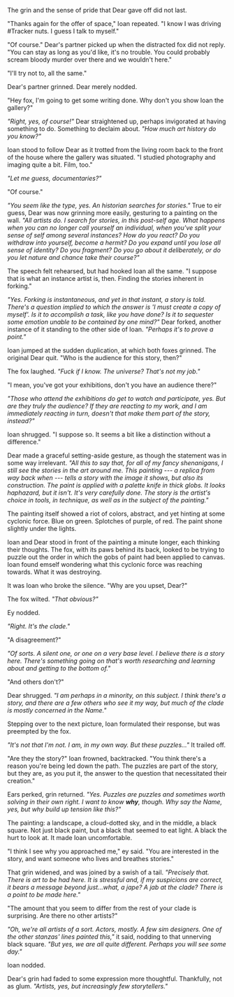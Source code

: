 The grin and the sense of pride that Dear gave off did not last.

"Thanks again for the offer of space," Ioan repeated. "I know I was driving \#Tracker nuts. I guess I talk to myself."

"Of course." Dear's partner picked up when the distracted fox did not reply. "You can stay as long as you'd like, it's no trouble. You could probably scream bloody murder over there and we wouldn't here."

"I'll try not to, all the same."

Dear's partner grinned. Dear merely nodded.

"Hey fox, I'm going to get some writing done. Why don't you show Ioan the gallery?"

*"Right, yes, of course!"* Dear straightened up, perhaps invigorated at having something to do. Something to declaim about. *"How much art history do you know?"*

Ioan stood to follow Dear as it trotted from the living room back to the front of the house where the gallery was situated. "I studied photography and imaging quite a bit. Film, too."

*"Let me guess, documentaries?"*

"Of course."

*"You seem like the type, yes. An historian searches for stories."* True to eir guess, Dear was now grinning more easily, gesturing to a painting on the wall. *"All artists do. I search for stories, in this post-self age. What happens when you can no longer call yourself an individual, when you've split your sense of self among several instances? How do you react? Do you withdraw into yourself, become a hermit? Do you expand until you lose all sense of identity? Do you fragment? Do you go about it deliberately, or do you let nature and chance take their course?"*

The speech felt rehearsed, but had hooked Ioan all the same. "I suppose that is what an instance artist is, then. Finding the stories inherent in forking."

*"Yes. Forking is instantaneous, and yet in that instant, a story is told. There's a question implied to which the answer is 'I must create a copy of myself'. Is it to accomplish a task, like you have done? Is it to sequester some emotion unable to be contained by one mind?"* Dear forked, another instance of it standing to the other side of Ioan. *"Perhaps it's to prove a point."*

Ioan jumped at the sudden duplication, at which both foxes grinned. The original Dear quit. "Who is the audience for this story, then?"

The fox laughed. *"Fuck if I know. The universe? That's not my job."*

"I mean, you've got your exhibitions, don't you have an audience there?"

*"Those who attend the exhibitions do get to watch and participate, yes. But are they truly the audience? If they are reacting to my work, and I am immediately reacting in turn, doesn't that make them part of the story, instead?"*

Ioan shrugged. "I suppose so. It seems a bit like a distinction without a difference."

Dear made a graceful setting-aside gesture, as though the statement was in some way irrelevant. *"All this to say that, for all of my fancy shenanigans, I still see the stories in the art around me. This painting --- a replica from way back when --- tells a story with the image it shows, but also its construction. The paint is applied with a palette knife in thick globs. It looks haphazard, but it isn't. It's very carefully done. The story is the artist's choice in tools, in technique, as well as in the subject of the painting."*

The painting itself showed a riot of colors, abstract, and yet hinting at some cyclonic force. Blue on green. Splotches of purple, of red. The paint shone slightly under the lights.

Ioan and Dear stood in front of the painting a minute longer, each thinking their thoughts. The fox, with its paws behind its back, looked to be trying to puzzle out the order in which the gobs of paint had been applied to canvas. Ioan found emself wondering what this cyclonic force was reaching towards. What it was destroying.

It was Ioan who broke the silence. "Why are you upset, Dear?"

The fox wilted. *"That obvious?"*

Ey nodded.

*"Right. It's the clade."*

"A disagreement?"

*"Of sorts. A silent one, or one on a very base level. I believe there is a story here. There's something going on that's worth researching and learning about and getting to the bottom of."*

"And others don't?" 

Dear shrugged. *"I am perhaps in a minority, on this subject. I think there's a story, and there are a few others who see it my way, but much of the clade is mostly concerned in the Name."*

Stepping over to the next picture, Ioan formulated their response, but was preempted by the fox.

*"It's not that I'm not. I am, in my own way. But these puzzles..."* It trailed off.

"Are they the story?" Ioan frowned, backtracked. "You think there's a reason you're being led down the path. The puzzles are part of the story, but they are, as you put it, the answer to the question that necessitated their creation."

Ears perked, grin returned. *"Yes. Puzzles are puzzles and sometimes worth solving in their own right. I want to know **why**, though. Why say the Name, yes, but why build up tension like this?"*

The painting: a landscape, a cloud-dotted sky, and in the middle, a black square. Not just black paint, but a black that seemed to eat light. A black the hurt to look at. It made Ioan uncomfortable.

"I think I see why you approached me," ey said. "You are interested in the story, and want someone who lives and breathes stories."

That grin widened, and was joined by a swish of a tail. *"Precisely that. There is art to be had here. It is stressful and, if my suspicions are correct, it bears a message beyond just...what, a jape? A jab at the clade? There is a point to be made here."*

"The amount that you seem to differ from the rest of your clade is surprising. Are there no other artists?"

*"Oh, we're all artists of a sort. Actors, mostly. A few sim designers. One of the other stanzas' lines painted this,"* it said, nodding to that unnerving black square. *"But yes, we are all quite different. Perhaps you will see some day."*

Ioan nodded.

Dear's grin had faded to some expression more thoughtful. Thankfully, not as glum. *"Artists, yes, but increasingly few storytellers."*
